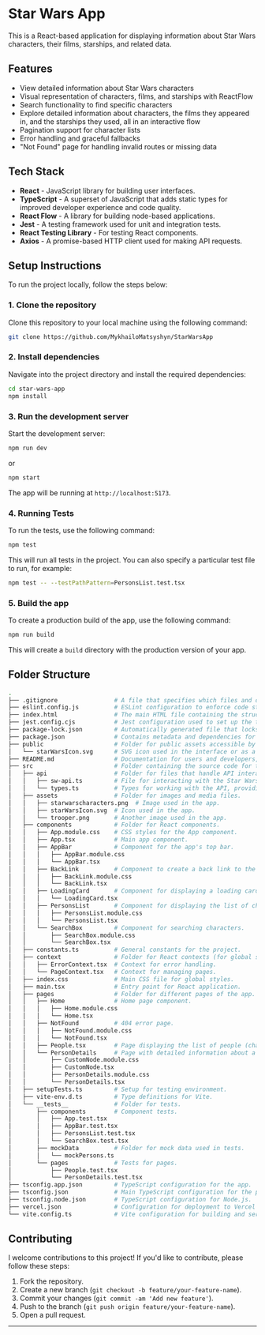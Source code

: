 # Star Wars App

This is a React-based application for displaying information about Star Wars characters, their films, starships, and related data.

## Features

- View detailed information about Star Wars characters
- Visual representation of characters, films, and starships with ReactFlow
- Search functionality to find specific characters
- Explore detailed information about characters, the films they appeared in, and the starships they used, all in an interactive flow
- Pagination support for character lists
- Error handling and graceful fallbacks
- "Not Found" page for handling invalid routes or missing data

## Tech Stack

- **React** - JavaScript library for building user interfaces.
- **TypeScript** - A superset of JavaScript that adds static types for improved developer experience and code quality.
- **React Flow** - A library for building node-based applications.
- **Jest** - A testing framework used for unit and integration tests.
- **React Testing Library** - For testing React components.
- **Axios** - A promise-based HTTP client used for making API requests.

## Setup Instructions

To run the project locally, follow the steps below:

### 1. Clone the repository

Clone this repository to your local machine using the following command:

```bash
git clone https://github.com/MykhailoMatsyshyn/StarWarsApp
```

### 2. Install dependencies

Navigate into the project directory and install the required dependencies:

```bash
cd star-wars-app
npm install
```

### 3. Run the development server

Start the development server:

```bash
npm run dev
```

or

```bash
npm start
```

The app will be running at `http://localhost:5173`.

### 4. Running Tests

To run the tests, use the following command:

```bash
npm test
```

This will run all tests in the project. You can also specify a particular test file to run, for example:

```bash
npm test -- --testPathPattern=PersonsList.test.tsx
```

### 5. Build the app

To create a production build of the app, use the following command:

```bash
npm run build
```

This will create a `build` directory with the production version of your app.

## Folder Structure

```bash
.
├── .gitignore                # A file that specifies which files and directories Git should ignore.
├── eslint.config.js          # ESLint configuration to enforce code style and catch errors.
├── index.html                # The main HTML file containing the structure of the web page.
├── jest.config.cjs           # Jest configuration used to set up the testing environment.
├── package-lock.json         # Automatically generated file that locks the exact version of dependencies.
├── package.json              # Contains metadata and dependencies for the project.
├── public                    # Folder for public assets accessible by the browser.
│   └── starWarsIcon.svg      # SVG icon used in the interface or as a favicon.
├── README.md                 # Documentation for users and developers, including instructions and project description.
├── src                       # Folder containing the source code for the application.
│   ├── api                   # Folder for files that handle API interactions.
│   │   ├── sw-api.ts         # File for interacting with the Star Wars API.
│   │   └── types.ts          # Types for working with the API, providing type definitions.
│   ├── assets                # Folder for images and media files.
│   │   ├── starwarscharacters.png  # Image used in the app.
│   │   ├── starWarsIcon.svg  # Icon used in the app.
│   │   └── trooper.png       # Another image used in the app.
│   ├── components            # Folder for React components.
│   │   ├── App.module.css    # CSS styles for the App component.
│   │   ├── App.tsx           # Main app component.
│   │   ├── AppBar            # Component for the app's top bar.
│   │   │   ├── AppBar.module.css
│   │   │   └── AppBar.tsx
│   │   ├── BackLink          # Component to create a back link to the previous page.
│   │   │   ├── BackLink.module.css
│   │   │   └── BackLink.tsx
│   │   ├── LoadingCard       # Component for displaying a loading card.
│   │   │   └── LoadingCard.tsx
│   │   ├── PersonsList       # Component for displaying the list of characters.
│   │   │   ├── PersonsList.module.css
│   │   │   └── PersonsList.tsx
│   │   └── SearchBox         # Component for searching characters.
│   │       ├── SearchBox.module.css
│   │       └── SearchBox.tsx
│   ├── constants.ts          # General constants for the project.
│   ├── context               # Folder for React contexts (for global state management).
│   │   ├── ErrorContext.tsx  # Context for error handling.
│   │   └── PageContext.tsx   # Context for managing pages.
│   ├── index.css             # Main CSS file for global styles.
│   ├── main.tsx              # Entry point for React application.
│   ├── pages                 # Folder for different pages of the app.
│   │   ├── Home              # Home page component.
│   │   │   ├── Home.module.css
│   │   │   └── Home.tsx
│   │   ├── NotFound          # 404 error page.
│   │   │   ├── NotFound.module.css
│   │   │   └── NotFound.tsx
│   │   ├── People.tsx        # Page displaying the list of people (characters).
│   │   └── PersonDetails     # Page with detailed information about a person.
│   │       ├── CustomNode.module.css
│   │       ├── CustomNode.tsx
│   │       ├── PersonDetails.module.css
│   │       └── PersonDetails.tsx
│   ├── setupTests.ts         # Setup for testing environment.
│   ├── vite-env.d.ts         # Type definitions for Vite.
│   └── __tests__             # Folder for tests.
│       ├── components        # Component tests.
│       │   ├── App.test.tsx
│       │   ├── AppBar.test.tsx
│       │   ├── PersonsList.test.tsx
│       │   └── SearchBox.test.tsx
│       ├── mockData          # Folder for mock data used in tests.
│       │   └── mockPersons.ts
│       └── pages             # Tests for pages.
│           ├── People.test.tsx
│           └── PersonDetails.test.tsx
├── tsconfig.app.json         # TypeScript configuration for the app.
├── tsconfig.json             # Main TypeScript configuration for the project.
├── tsconfig.node.json        # TypeScript configuration for Node.js.
├── vercel.json               # Configuration for deployment to Vercel platform.
└── vite.config.ts            # Vite configuration for building and serving the app.
```

## Contributing

I welcome contributions to this project! If you'd like to contribute, please follow these steps:

1. Fork the repository.
2. Create a new branch (`git checkout -b feature/your-feature-name`).
3. Commit your changes (`git commit -am 'Add new feature'`).
4. Push to the branch (`git push origin feature/your-feature-name`).
5. Open a pull request.

---
